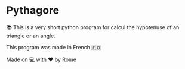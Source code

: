 # Pythagore
📚 This is a very short python program for calcul the hypotenuse of an triangle or an angle.

This program was made in French 🇫🇷

Made on 💻 with ❤️ by [Rome](https://discord.com/users/709481084286533773)
